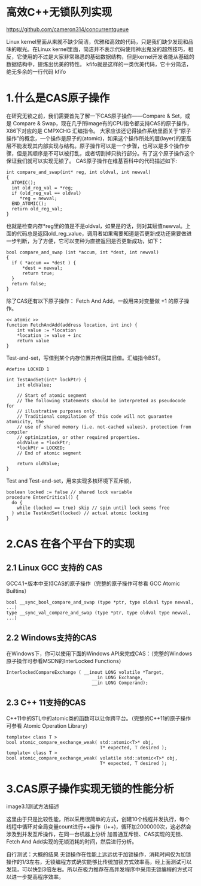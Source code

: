 # 高效C++无锁队列实现

https://github.com/cameron314/concurrentqueue

Linux kernel里面从来就不缺少简洁，优雅和高效的代码，只是我们缺少发现和品味的眼光。在Linux kernel里面，简洁并不表示代码使用神出鬼没的超然技巧，相反，它使用的不过是大家非常熟悉的基础数据结构，但是kernel开发者能从基础的数据结构中，提炼出优美的特性。
kfifo就是这样的一类优美代码，它十分简洁，绝无多余的一行代码
kfifo

# 1.什么是CAS原子操作

在研究无锁之前，我们需要首先了解一下CAS原子操作——Compare & Set，或是 Compare & Swap，现在几乎所image有的CPU指令都支持CAS的原子操作，X86下对应的是 CMPXCHG 汇编指令。
大家应该还记得操作系统里面关于“原子操作”的概念，一个操作是原子的(atomic)，如果这个操作所处的层(layer)的更高层不能发现其内部实现与结构。原子操作可以是一个步骤，也可以是多个操作步骤，但是其顺序是不可以被打乱，或者切割掉只执行部分。有了这个原子操作这个保证我们就可以实现无锁了。
CAS原子操作在维基百科中的代码描述如下:

```
int compare_and_swap(int* reg, int oldval, int newval)
{
  ATOMIC();
  int old_reg_val = *reg;
  if (old_reg_val == oldval)
     *reg = newval;
  END_ATOMIC();
  return old_reg_val;
}
```

也就是检查内存*reg里的值是不是oldval，如果是的话，则对其赋值newval。上面的代码总是返回old_reg_value，调用者如果需要知道是否更新成功还需要做进一步判断，为了方便，它可以变种为直接返回是否更新成功，如下：

```
bool compare_and_swap (int *accum, int *dest, int newval)
{
  if ( *accum == *dest ) {
      *dest = newval;
      return true;
  }
  return false;
}
```

除了CAS还有以下原子操作：
Fetch And Add，一般用来对变量做 +1 的原子操作。

```
<< atomic >>
function FetchAndAdd(address location, int inc) {
    int value := *location
    *location := value + inc
    return value
}
```
 
Test-and-set，写值到某个内存位置并传回其旧值。汇编指令BST。

```
#define LOCKED 1
 
int TestAndSet(int* lockPtr) {
    int oldValue;
 
    // Start of atomic segment
    // The following statements should be interpreted as pseudocode for
    // illustrative purposes only.
    // Traditional compilation of this code will not guarantee atomicity, the
    // use of shared memory (i.e. not-cached values), protection from compiler
    // optimization, or other required properties.
    oldValue = *lockPtr;
    *lockPtr = LOCKED;
    // End of atomic segment
 
    return oldValue;
}
```
 
Test and Test-and-set，用来实现多核环境下互斥锁，

```
boolean locked := false // shared lock variable
procedure EnterCritical() {
  do {
    while (locked == true) skip // spin until lock seems free
  } while TestAndSet(locked) // actual atomic locking
}
```

# 2.CAS 在各个平台下的实现
 
## 2.1 Linux GCC 支持的 CAS

GCC4.1+版本中支持CAS的原子操作（完整的原子操作可参看 GCC Atomic Builtins）

```
bool __sync_bool_compare_and_swap (type *ptr, type oldval type newval, ...)
type __sync_val_compare_and_swap (type *ptr, type oldval type newval, ...)
```

## 2.2  Windows支持的CAS
在Windows下，你可以使用下面的Windows API来完成CAS：（完整的Windows原子操作可参看MSDN的InterLocked Functions）
```
InterlockedCompareExchange ( __inout LONG volatile *Target,
                                __in LONG Exchange,
                                __in LONG Comperand);
```

## 2.3  C++ 11支持的CAS
C++11中的STL中的atomic类的函数可以让你跨平台。（完整的C++11的原子操作可参看 Atomic Operation Library）

```
template< class T >
bool atomic_compare_exchange_weak( std::atomic<T>* obj,
                                   T* expected, T desired );
template< class T >
bool atomic_compare_exchange_weak( volatile std::atomic<T>* obj,
                                   T* expected, T desired );
```
 
# 3.CAS原子操作实现无锁的性能分析
 
image3.1测试方法描述
 
这里由于只是比较性能，所以采用很简单的方式，创建10个线程并发执行，每个线程中循环对全局变量count进行++操作（i++)，循环加2000000次，这必然会涉及到并发互斥操作，在同一台机器上分析 加普通互斥锁、CAS实现的无锁、Fetch And Add实现的无锁消耗的时间，然后进行分析。

自行测试：大概的结果
无锁操作在性能上远远优于加锁操作，消耗时间仅为加锁操作的1/3左右，无锁编程方式确实能够比传统加锁方式效率高，经上面测试可以发现，可以快到3倍左右。所以在极力推荐在高并发程序中采用无锁编程的方式可以进一步提高程序效率。
